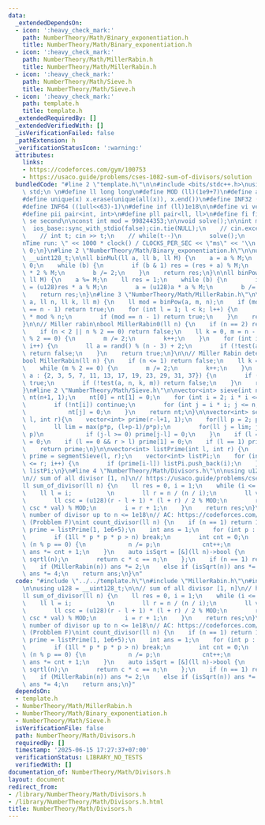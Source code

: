 ```yaml
---
data:
  _extendedDependsOn:
  - icon: ':heavy_check_mark:'
    path: NumberTheory/Math/Binary_exponentiation.h
    title: NumberTheory/Math/Binary_exponentiation.h
  - icon: ':heavy_check_mark:'
    path: NumberTheory/Math/MillerRabin.h
    title: NumberTheory/Math/MillerRabin.h
  - icon: ':heavy_check_mark:'
    path: NumberTheory/Math/Sieve.h
    title: NumberTheory/Math/Sieve.h
  - icon: ':heavy_check_mark:'
    path: template.h
    title: template.h
  _extendedRequiredBy: []
  _extendedVerifiedWith: []
  _isVerificationFailed: false
  _pathExtension: h
  _verificationStatusIcon: ':warning:'
  attributes:
    links:
    - https://codeforces.com/gym/100753
    - https://usaco.guide/problems/cses-1082-sum-of-divisors/solution
  bundledCode: "#line 2 \"template.h\"\n\n#include <bits/stdc++.h>\nusing namespace\
    \ std;\n \n#define ll long long\n#define MOD (ll)(1e9+7)\n#define all(x) (x).begin(),(x).end()\n\
    #define unique(x) x.erase(unique(all(x)), x.end())\n#define INF32 ((1ull<<31)-1)\n\
    #define INF64 ((1ull<<63)-1)\n#define inf (ll)1e18\n\n#define vi vector<int>\n\
    #define pii pair<int, int>\n#define pll pair<ll, ll>\n#define fi first\n#define\
    \ se second\n\nconst int mod = 998244353;\n\nvoid solve();\n\nint main(){\n  \
    \  ios_base::sync_with_stdio(false);cin.tie(NULL);\n    // cin.exceptions(cin.failbit);\n\
    \    // int t; cin >> t;\n    // while(t--)\n        solve();\n    cerr << \"\\\
    nTime run: \" << 1000 * clock() / CLOCKS_PER_SEC << \"ms\" << '\\n';\n    return\
    \ 0;\n}\n#line 2 \"NumberTheory/Math/Binary_exponentiation.h\"\n\nusing u128 =\
    \ __uint128_t;\n\nll binMul(ll a, ll b, ll M) {\n    a = a % M;\n    ll res =\
    \ 0;\n    while (b) {\n        if (b & 1) res = (res + a) % M;\n        a = a\
    \ * 2 % M;\n        b /= 2;\n    }\n    return res;\n}\n\nll binPow(ll a, ll b,\
    \ ll M) {\n    a %= M;\n    ll res = 1;\n    while (b) {\n        if (b & 1) res\
    \ = (u128)res * a % M;\n        a = (u128)a * a % M;\n        b /= 2;\n    }\n\
    \    return res;\n}\n#line 3 \"NumberTheory/Math/MillerRabin.h\"\n\nbool test(ll\
    \ a, ll n, ll k, ll m) {\n    ll mod = binPow(a, m, n);\n    if (mod == 1 || mod\
    \ == n - 1) return true;\n    for (int l = 1; l < k; l++) {\n        mod = (u128)mod\
    \ * mod % n;\n        if (mod == n - 1) return true;\n    }\n    return false;\n\
    }\n\n// Miller rabin\nbool MillerRabin0(ll n) {\n    if (n == 2) return true;\n\
    \    if (n < 2 || n % 2 == 0) return false;\n    ll k = 0, m = n - 1;\n    while(m\
    \ % 2 == 0) {\n        m /= 2;\n        k++;\n    }\n    for (int i = 0; i < 5;\
    \ i++) {\n        ll a = rand() % (n - 3) + 2;\n        if (!test(a, n, k, m))\
    \ return false;\n    }\n    return true;\n}\n\n// Miller Rabin deterministic version\n\
    bool MillerRabin(ll n) {\n    if (n <= 1) return false;\n    ll k = 0, m = n-1;\n\
    \    while (m % 2 == 0) {\n        m /= 2;\n        k++;\n    }\n    for (int\
    \ a : {2, 3, 5, 7, 11, 13, 17, 19, 23, 29, 31, 37}) {\n        if (n == a) return\
    \ true;\n        if (!test(a, n, k, m)) return false;\n    }\n    return true;\n\
    }\n#line 2 \"NumberTheory/Math/Sieve.h\"\n\nvector<int> sieve(int n) {\n    vector<int>\
    \ nt(n+1, 1);\n    nt[0] = nt[1] = 0;\n    for (int i = 2; i * i <= n; i++) {\n\
    \        if (!nt[i]) continue;\n        for (int j = i * i; j <= n; j += i)\n\
    \            nt[j] = 0;\n    }\n    return nt;\n}\n\nvector<int> segmentSieve(int\
    \ l, int r){\n    vector<int> prime(r-l+1, 1);\n    for(ll p = 2; p*p <= r; p++){\n\
    \        ll lim = max(p*p, (l+p-1)/p*p);\n        for(ll j = lim; j <= r; j +=\
    \ p)\n            if (j-l >= 0) prime[j-l] = 0;\n    }\n    if (l == 0) prime[0]\
    \ = 0;\n    if (l == 0 && r > l) prime[1] = 0;\n    if (l == 1) prime[1-l] = 0;\n\
    \    return prime;\n}\n\nvector<int> listPrime(int l, int r) {\n    vector<int>\
    \ prime = segmentSieve(l, r);\n    vector<int> listPi;\n    for (int i = l; i\
    \ <= r; i++) {\n        if (prime[i-l]) listPi.push_back(i);\n    }\n    return\
    \ listPi;\n}\n#line 4 \"NumberTheory/Math/Divisors.h\"\n\nusing u128 = __uint128_t;\n\
    \n// sum of all divisor [1, n]\n// https://usaco.guide/problems/cses-1082-sum-of-divisors/solution\n\
    ll sum_of_divisor(ll n) {\n    ll res = 0, i = 1;\n    while (i <= n) {\n    \
    \    ll l = i;          \n        ll r = n / (n / i);\n        ll val = n / l;\n\
    \        ll csc = (u128)(r - l + 1) * (l + r) / 2 % MOD;\n        res = (res +\
    \ csc * val) % MOD;\n        i = r + 1;\n    }\n    return res;\n}\n\n// count\
    \ number of divisor up to n <= 1e18\n// AC: https://codeforces.com/gym/100753\
    \ (Probblem F)\nint count_divisor(ll n) {\n    if (n == 1) return 1;\n    vector<int>\
    \ prime = listPrime(1, 1e6+5);\n    int ans = 1;\n    for (int p : prime) {\n\
    \        if (1ll * p * p * p > n) break;\n        int cnt = 0;\n        while\
    \ (n % p == 0) {\n            n /= p;\n            cnt++;\n        }\n       \
    \ ans *= cnt + 1;\n    }\n    auto isSqrt = [&](ll n)->bool {\n        ll c =\
    \ sqrtl(n);\n        return c * c == n;\n    };\n    if (n == 1) return ans;\n\
    \    if (MillerRabin(n)) ans *= 2;\n    else if (isSqrt(n)) ans *= 3;\n    else\
    \ ans *= 4;\n    return ans;\n}\n"
  code: "#include \"../../template.h\"\n#include \"MillerRabin.h\"\n#include \"Sieve.h\"\
    \n\nusing u128 = __uint128_t;\n\n// sum of all divisor [1, n]\n// https://usaco.guide/problems/cses-1082-sum-of-divisors/solution\n\
    ll sum_of_divisor(ll n) {\n    ll res = 0, i = 1;\n    while (i <= n) {\n    \
    \    ll l = i;          \n        ll r = n / (n / i);\n        ll val = n / l;\n\
    \        ll csc = (u128)(r - l + 1) * (l + r) / 2 % MOD;\n        res = (res +\
    \ csc * val) % MOD;\n        i = r + 1;\n    }\n    return res;\n}\n\n// count\
    \ number of divisor up to n <= 1e18\n// AC: https://codeforces.com/gym/100753\
    \ (Probblem F)\nint count_divisor(ll n) {\n    if (n == 1) return 1;\n    vector<int>\
    \ prime = listPrime(1, 1e6+5);\n    int ans = 1;\n    for (int p : prime) {\n\
    \        if (1ll * p * p * p > n) break;\n        int cnt = 0;\n        while\
    \ (n % p == 0) {\n            n /= p;\n            cnt++;\n        }\n       \
    \ ans *= cnt + 1;\n    }\n    auto isSqrt = [&](ll n)->bool {\n        ll c =\
    \ sqrtl(n);\n        return c * c == n;\n    };\n    if (n == 1) return ans;\n\
    \    if (MillerRabin(n)) ans *= 2;\n    else if (isSqrt(n)) ans *= 3;\n    else\
    \ ans *= 4;\n    return ans;\n}"
  dependsOn:
  - template.h
  - NumberTheory/Math/MillerRabin.h
  - NumberTheory/Math/Binary_exponentiation.h
  - NumberTheory/Math/Sieve.h
  isVerificationFile: false
  path: NumberTheory/Math/Divisors.h
  requiredBy: []
  timestamp: '2025-06-15 17:27:37+07:00'
  verificationStatus: LIBRARY_NO_TESTS
  verifiedWith: []
documentation_of: NumberTheory/Math/Divisors.h
layout: document
redirect_from:
- /library/NumberTheory/Math/Divisors.h
- /library/NumberTheory/Math/Divisors.h.html
title: NumberTheory/Math/Divisors.h
---
```

